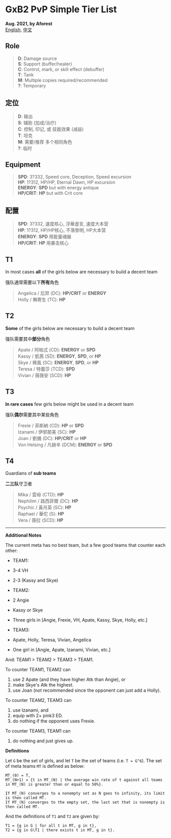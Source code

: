 <!---------------------------->
<!-- multilingual suffix: en, cn -->
<!-- no suffix: en -->
<!---------------------------->

<!-- [common] -->
# GxB2 PvP Simple Tier List

**Aug. 2021, by Aforest**  
[English](https://github.com/afknst/gxb2_tables/blob/master/test_results/tier_list.md),
[中文](https://github.com/afknst/gxb2_tables/blob/master/test_results/tier_list.cn.md)

<!-- [en] -->
## Role
>**D**: Damage source  
**S**: Support (buffer/healer)  
**C**: Control, mark, or skill effect (debuffer)  
**T**: Tank  
**M**: Multiple copies required/recommended  
**?**: Temporary

<!-- [cn] -->
## 定位
>**D**: 输出  
**S**: 辅助 (加成/治疗)  
**C**: 控制, 印记, 或 技能效果 (减益)  
**T**: 坦克  
**M**: 需要/推荐 多个相同角色   
**?**: 临时

<!-- [en] -->
## Equipment
>**SPD**: 3?332, Speed core, Deception, Speed excursion  
**HP**: 1?312, HP/HP, Eternal Dawn, HP excursion  
**ENERGY**: **SPD** but with energy antique  
**HP/CRIT**: **HP** but with Crit core  

<!-- [cn] -->
## 配置
>**SPD**: 3?332, 速度核心, 浮華虛言, 速度大本营  
**HP**: 1?312, HP/HP核心, 不落黎明, HP大本营  
**ENERGY**: **SPD** 用能量魂器    
**HP/CRIT**: **HP** 用暴击核心  

<!-- [common] -->
## T1

<!-- [en] -->
In most cases **all** of the girls below are necessary to build a decent team  

<!-- [cn] -->
强队通常需要以下**所有**角色   

<!-- [common] -->
>Angelica / 后羿 (DC): **HP/CRIT** or **ENERGY**     
Holly / 槲寄生 (TC): **HP**   

<!-- [common] -->
## T2

<!-- [en] -->
**Some** of the girls below are necessary  to build a decent team   

<!-- [cn] -->
强队需要其中**部分**角色  

<!-- [common] -->
>Apate / 阿帕忒 (CD): **ENERGY** or **SPD**  
Kassy / 凱茜 (SD): **ENERGY**, **SPD**, or **HP**   
Skye / 稀風 (SC): **ENERGY**, **SPD**, or **HP**   
Teresa / 特蕾莎 (TCD): **SPD**  
Vivian / 薇薇安 (SCD): **HP**   

<!-- [common] -->
## T3

<!-- [en] -->
**In rare cases** few girls below might be used in a decent team  

<!-- [cn] -->
强队**偶尔**需要其中某些角色  

<!-- [common] -->
>Frexie / 菲斯納 (CD): **HP** or **SPD**   
Izanami / 伊邪那美 (SC): **HP**   
Joan / 劉備 (DC): **HP/CRIT** or **HP**   
Von Helsing / 凡赫辛 (DCM): **ENERGY** or **SPD**   

<!-- [common] -->
## T4

<!-- [en] -->
Guardians of **sub teams**  

<!-- [cn] -->
**二三队**守卫者  

<!-- [common] -->
>Mika / 雲母 (CTD): **HP**  
Nephilim / 路西菲爾 (DC): **HP**  
Psychic / 黃月英 (SC): **HP**   
Raphael / 華佗 (S): **HP**  
Vera / 薇拉 (SCD): **HP**   

<!-- [en] -->
---
**Additional Notes**  

The current meta has no best team, but a few good teams that counter each other:

- TEAM1:
 - 3-4 VH
 - 2-3 (Kassy and Skye)


- TEAM2:   
 - 2 Angie
 - Kassy or Skye
 - Three girls in [Angie, Frexie, VH, Apate, Kassy, Skye, Holly, etc.]


- TEAM3:  
 - Apate, Holly, Teresa, Vivian, Angelica
 - One girl in [Angie, Apate, Izanami, Vivian, etc.]

And: TEAM1 > TEAM2 > TEAM3 > TEAM1.

To counter TEAM1, TEAM2 can
1. use 2 Apate (and they have higher Atk than Angie), or
1. make Skye's Atk the highest.
1. use Joan (not recommended since the opponent can just add a Holly).

To counter TEAM2, TEAM3 can
1. use Izanami, and
1. equip with 2+ pink3 ED.
1. do nothing if the opponent uses Frexie.

To counter TEAM3, TEAM1 can
1. do nothing and just gives up.

**Definitions**

Let `G` be the set of girls, and let `T` be the set of teams (i.e. `T = G^6`). The set of meta teams `MT` is defined as below:  
```
MT_(0) = T,
MT_(N+1) = {t in MT_(N) | the average win rate of t against all teams in MT_(N) is greater than or equal to 50%}.

If MT_(N) converges to a nonempty set as N goes to infinity, its limit is then called MT.
If MT_(N) converges to the empty set, the last set that is nonempty is then called MT.
```  
And the definitions of `T1` and `T2` are given by:  
```
T1 = {g in G | for all t in MT, g in t},
T2 = {g in G\T1 | there exists t in MT, g in t}.
```
